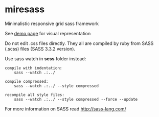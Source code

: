 miresass
========

Minimalistic responsive grid sass framework

See <a href="http://work.wellagain.lt/miresass/">demo page</a> for visual representation


Do not edit .css files directly. They all are compiled by ruby from SASS (.scss) files (SASS 3.3.2 version).


Use sass watch in **scss** folder instead:

	compile with indentation:
		sass --watch .:../

	compile compressed:
		sass --watch .:../ --style compressed

	recompile all style files:
		sass --watch .:../ --style compressed --force --update


For more information on SASS read http://sass-lang.com/
